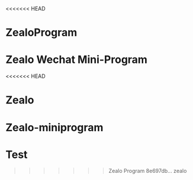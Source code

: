<<<<<<< HEAD
# ZealoProgram
Zealo Wechat Mini-Program
=======
<<<<<<< HEAD
# Zealo
Zealo-miniprogram
=======
# Test
>>>>>>> Zealo Program
>>>>>>> 8e697db... zealo
